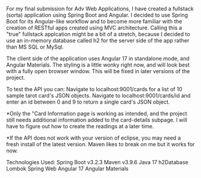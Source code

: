 For my final submission for Adv Web Applications, I have created a fullstack 
(sorta) application using Spring Boot and Angular. I decided to use Spring
Boot for its Angular-like workflow and to become more familiar with the creation
of RESTful apps created using MVC architecture. Calling this a "true" fullstack
applcation might be a bit of a stretch, because I decided to use an in-memory
database called h2 for the server side of the app rather than MS SQL or MySql.

The client side of the application uses Angular 17 in standalone mode, and
Angular Materials. The styling is a little wonky right now, and will look best
with a fully open browser window. This will be fixed in later versions of the 
project. 

To test the API you can: 
Navigate to localhost:9001/cards for a list of 10 sample tarot card's JSON objects.
Navigate to localhost:9001/cards/id and enter an id between 0 and 9 to return a
single card's JSON object.

*Only the "Card Information page is working as intended, and the project still 
needs additional information added to the card-details subpage. I will have to
figure out how to create the readings at a later time. 

*If the API does not work with your version of eclipse, you may need a fresh 
install of the latest version. Maven likes to break on me but it works for now. 

Technologies Used:
Spring Boot v3.2.3
Maven v3.9.6
Java 17
h2Database
Lombok
Spring Web
Angular 17
Angular Materials

